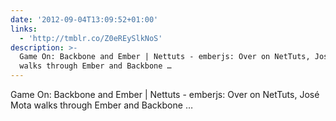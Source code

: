 ```yaml
---
date: '2012-09-04T13:09:52+01:00'
links:
  - 'http://tmblr.co/Z0eREySlkNoS'
description: >-
  Game On: Backbone and Ember | Nettuts - emberjs: Over on NetTuts, José Mota
  walks through Ember and Backbone …
---
```

Game On: Backbone and Ember | Nettuts - emberjs: Over on NetTuts, José Mota walks through Ember and Backbone … 
